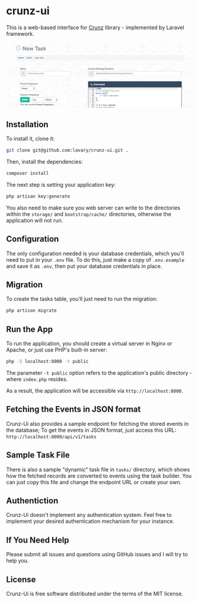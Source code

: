 # crunz-ui

This is a web-based interface for [Crunz](https://github.com/lavary/crunz) library -  implemented by Laravel framework.

![Screenshot](public/assets/img/crunz-form-screenshot.png)

## Installation

To install it, clone it:

```bash
git clone git@github.com:lavary/crunz-ui.git .
```

Then, install the dependencies:

```bash
composer install
```

The next step is setting your application key:

```bash
php artisan key:generate
```

You also need to make sure you web server can write to the directories within the `storage/` and `bootstrap/cache/` directories, otherwise the application will not run.

## Configuration

The only configuration needed is your database credentials, which you'll need to put in your `.env` file.
To do this, just make a copy of `.env.example` and save it as `.env`, then put your database credentials in place.

## Migration

To create the tasks table, you'll just need to run the migration:

```bash
php artisan migrate
```

## Run the App

To run the application, you should create a virtual server in Nginx or Apache, or just use PHP's built-in server:

```bash
php -S localhost:8000 -t public
```

The parameter `-t public` option refers to the application's public directory - where `index.php` resides.

As a result, the application will be accessible via `http://localhost:8000`.

## Fetching the Events in JSON format

 Crunz-Ui also provides a sample endpoint for fetching the stored events in the database; To get the events in JSON format, just access this URL:  `http://localhost:8000/api/v1/tasks`

## Sample Task File

There is also a sample "dynamic" task file in `tasks/` directory, which shows how the fetched records are converted to events using the task builder. You can just copy this file and change the endpoint URL or create your own.


## Authentiction

Crunz-Ui doesn't implement any authentication system. Feel free to implement your desired authentication mechanism for your instance.

## If You Need Help

Please submit all issues and questions using GitHub issues and I will try to help you.


## License
Crunz-Ui is free software distributed under the terms of the MIT license.

